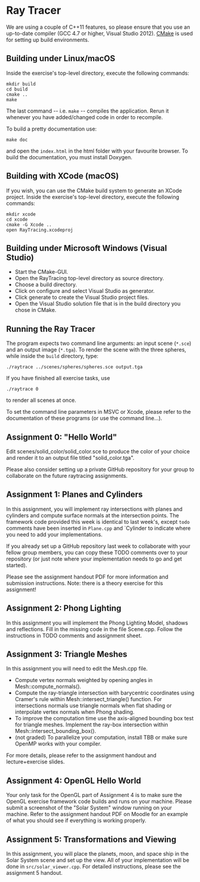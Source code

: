 Ray Tracer
==========

We are using a couple of C++11 features, so please ensure that you use an up-to-date compiler (GCC 4.7 or higher, Visual Studio 2012). [CMake](www.cmake.org) is used for setting up build environments.


Building under Linux/macOS
--------------------------

Inside the exercise's top-level directory, execute the following commands:

    mkdir build
    cd build
    cmake ..
    make

The last command -- i.e. `make` -- compiles the application. Rerun it whenever you have added/changed code in order to recompile.

To build a pretty documentation use:

    make doc

and open the `index.html` in the html folder with your favourite browser. To build the documentation, you must install Doxygen.

Building with XCode (macOS)
---------------------------

If you wish, you can use the CMake build system to generate an XCode project.
Inside the exercise's top-level directory, execute the following commands:

    mkdir xcode
    cd xcode
    cmake -G Xcode ..
    open RayTracing.xcodeproj

Building under Microsoft Windows (Visual Studio)
------------------------------------------------

* Start the CMake-GUI.
* Open the RayTracing top-level directory as source directory.
* Choose a build directory.
* Click on configure and select Visual Studio as generator.
* Click generate to create the Visual Studio project files.
* Open the Visual Studio solution file that is in the build directory you chose in CMake.


Running the Ray Tracer
----------------------

The program expects two command line arguments: an input scene (`*.sce`) and an output image (`*.tga`). To render the scene with the three spheres, while inside the `build` directory, type:

    ./raytrace ../scenes/spheres/spheres.sce output.tga

If you have finished all exercise tasks, use

    ./raytrace 0

to render all scenes at once.

To set the command line parameters in MSVC or Xcode, please refer to the documentation of these programs (or use the command line...).


Assignment 0: "Hello World"
---------------------------
Edit scenes/solid_color/solid_color.sce to produce the color of your choice and render it to an output file titled "solid_color.tga".

Please also consider setting up a private GitHub repository for your group to collaborate on the future raytracing assignments.

Assignment 1: Planes and Cylinders
----------------------------------
In this assignment, you will implement ray intersections with planes and
cylinders and compute surface normals at the intersection points. The framework
code provided this week is identical to last week's, except `todo` comments
have been inserted in `Plane.cpp` and `Cylinder to indicate where you need to
add your implementations.

If you already set up a GitHub repository last week to collaborate with your
fellow group members, you can copy these TODO comments over to your repository
(or just note where your implementation needs to go and get started).

Please see the assignment handout PDF for more information and submission
instructions. Note: there is a theory exercise for this assignment!

Assignment 2: Phong Lighting
----------------------------
In this assignment you will implement the Phong Lighting Model, shadows and reflections. Fill in the missing code in the file Scene.cpp. Follow the instructions in TODO comments and assignment sheet.

Assignment 3: Triangle Meshes
-----------------------------
In this assignment you will need to edit the Mesh.cpp file.

- Compute vertex normals weighted by opening angles in Mesh::compute_normals().
- Compute the ray-triangle intersection with barycentric coordinates using Cramer's rule within Mesh::intersect_triangle() function. For intersections normals use triangle normals when flat shading or interpolate vertex normals when Phong shading.
- To improve the computation time use the axis-aligned bounding box test for triangle meshes. Implement the ray-box intersection within Mesh::intersect_bounding_box().
- (not graded) To parallelize your computation, install TBB or make sure OpenMP works with your compiler.

For more details, please refer to the assignment handout and lecture+exercise slides.

Assignment 4: OpenGL Hello World
--------------------------------
Your only task for the OpenGL part of Assignment 4 is to make sure the OpenGL
exercise framework code builds and runs on your machine. Please submit a
screenshot of the "Solar System" window running on your machine. Refer to the
assignment handout PDF on Moodle for an example of what you should see if
everything is working properly.

Assignment 5: Transformations and Viewing
-----------------------------------------
In this assignment, you will place the planets, moon, and space ship in the
Solar System scene and set up the view. All of your implementation will be done
in `src/solar_viewer.cpp`. For detailed instructions, please see the assignment
5 handout.
